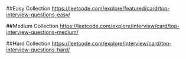 ##Easy Collection
https://leetcode.com/explore/featured/card/top-interview-questions-easy/

##Medium Collection
https://leetcode.com/explore/interview/card/top-interview-questions-medium/

##Hard Collection
https://leetcode.com/explore/interview/card/top-interview-questions-hard/
